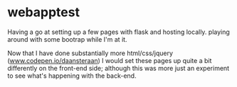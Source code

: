 # webapptest

Having a go at setting up a few pages with flask and hosting locally. playing around with some bootrap while I'm at it. 

Now that I have done substantially more html/css/jquery (www.codepen.io/daansteraan) I would set these pages up quite a bit differently on the front-end side; although this was more just an experiment to see what's happening with the back-end. 

